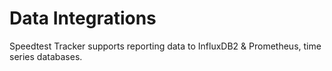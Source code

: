# Data Integrations

Speedtest Tracker supports reporting data to InfluxDB2 & Prometheus,  time series databases.&#x20;
